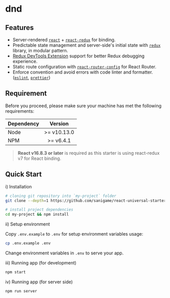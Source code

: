 # dnd

## Features

- Server-rendered [`react`](https://github.com/facebook/react) + [`react-redux`](https://github.com/reduxjs/react-redux) for binding.
- Predictable state management and server-side's initial state with [`redux`](https://github.com/reduxjs/redux) library, in modular pattern.
- [Redux DevTools Extension](https://github.com/zalmoxisus/redux-devtools-extension) support for better Redux debugging experience.
- Static route configuration with [`react-router-config`](https://github.com/ReactTraining/react-router/tree/master/packages/react-router-config) for React Router.
- Enforce convention and avoid errors with code linter and formatter. ([`eslint`](https://github.com/eslint/eslint), [`prettier`](https://github.com/prettier/prettier))

## Requirement

Before you proceed, please make sure your machine has met the following requirements:

| Dependency |   Version   |
| ---------- | :---------: |
| Node       | >= v10.13.0 |
| NPM        |  >= v6.4.1  |

> **React v16.8.3 or later** is required as this starter is using react-redux v7 for React binding.

## Quick Start

i) Installation

```bash
# cloning git repository into `my-project` folder
git clone --depth=1 https://github.com/sanigame/react-universal-starter my-project

# install project dependencies
cd my-project && npm install
```

ii) Setup environment

Copy `.env.example` to `.env` for setup environment variables usage:

```bash
cp .env.example .env
```

Change environment variables in `.env` to serve your app.

iii) Running app (for development)

```bash
npm start
```

iv) Running app (for server side)

```bash
npm run server
```
